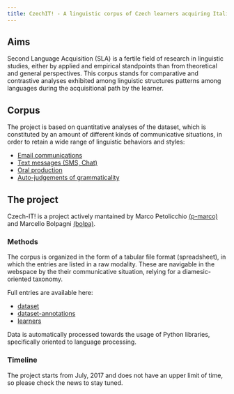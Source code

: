 ```yaml
---
title: CzechIT! - A linguistic corpus of Czech learners acquiring Italian
---
```

## Aims
Second Language Acquisition (SLA) is a fertile field of research in linguistic studies, either by applied and empirical standpoints than from theoretical and general perspectives. 
This corpus stands for comparative and contrastive analyses exhibited among linguistic structures patterns among languages during the acquisitional path by the learner.

## Corpus
The project is based on quantitative analyses of the dataset, which is constituted by an amount of different kinds of communicative situations, in order to retain a wide range of linguistic behaviors and styles:
* [Email communications](email)
* [Text messages (SMS, Chat)](text-message)
* [Oral production](audio)
* [Auto-judgements of grammaticality](survey)

## The project
Czech-IT! is a project actively mantained by Marco Petolicchio [(p-marco)](https://github.com/p-marco) and Marcello Bolpagni [(bolpa)](https://github.com/bolpa).

### Methods
The corpus is organized in the form of a tabular file format (spreadsheet), in which the entries are listed in a raw modality. These are navigable in the webspace by the their communicative situation, relying for a diamesic-oriented taxonomy.

Full entries are available here:
* [dataset](https://github.com/Czech-IT/Czech-IT.github.io/blob/master/_data/dataset.csv)
* [dataset-annotations](https://github.com/Czech-IT/Czech-IT.github.io/blob/master/_data/dataset-annotations.csv)
* [learners](https://github.com/Czech-IT/Czech-IT.github.io/blob/master/_data/learners.csv)

Data is automatically processed towards the usage of Python libraries, specifically oriented to language processing.

### Timeline
The project starts from July, 2017 and does not have an upper limit of time, so please check the news to stay tuned.

